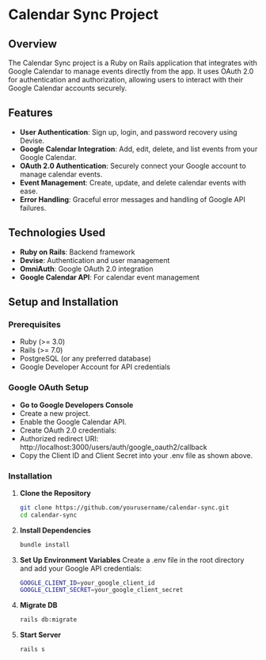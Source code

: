 # Calendar Sync Project

## Overview

The Calendar Sync project is a Ruby on Rails application that integrates with Google Calendar to manage events directly from the app. It uses OAuth 2.0 for authentication and authorization, allowing users to interact with their Google Calendar accounts securely.

## Features

- **User Authentication**: Sign up, login, and password recovery using Devise.
- **Google Calendar Integration**: Add, edit, delete, and list events from your Google Calendar.
- **OAuth 2.0 Authentication**: Securely connect your Google account to manage calendar events.
- **Event Management**: Create, update, and delete calendar events with ease.
- **Error Handling**: Graceful error messages and handling of Google API failures.

## Technologies Used

- **Ruby on Rails**: Backend framework
- **Devise**: Authentication and user management
- **OmniAuth**: Google OAuth 2.0 integration
- **Google Calendar API**: For calendar event management

## Setup and Installation


### Prerequisites

- Ruby (>= 3.0)
- Rails (>= 7.0)
- PostgreSQL (or any preferred database)
- Google Developer Account for API credentials

### Google OAuth Setup
- **Go to Google Developers Console**
- Create a new project.
- Enable the Google Calendar API.
- Create OAuth 2.0 credentials:
- Authorized redirect URI: http://localhost:3000/users/auth/google_oauth2/callback
- Copy the Client ID and Client Secret into your .env file as shown above.

### Installation

1. **Clone the Repository**
   ```bash
   git clone https://github.com/yourusername/calendar-sync.git
   cd calendar-sync
2. **Install Dependencies**
    ```bash
   bundle install
3. **Set Up Environment Variables**
   Create a .env file in the root directory and add your Google API credentials:
    ```bash
    GOOGLE_CLIENT_ID=your_google_client_id
    GOOGLE_CLIENT_SECRET=your_google_client_secret
4. **Migrate DB**
    ```bash
    rails db:migrate
5. **Start Server**
    ```bash
    rails s

